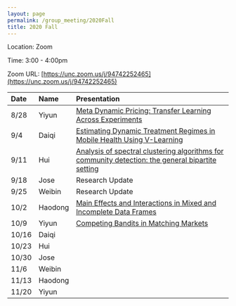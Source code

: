 ```yaml
---
layout: page
permalink: /group_meeting/2020Fall
title: 2020 Fall
---
```


Location: Zoom

Time: 3:00 - 4:00pm

Zoom URL: [https://unc.zoom.us/j/94742252465](https://unc.zoom.us/j/94742252465) 

| Date    | Name       | Presentation |
| :----   | :----------------------|:------------ |
|  8/28   |	Yiyun  | [Meta Dynamic Pricing: Transfer Learning Across Experiments](https://hamsabastani.github.io/metapricing.pdf)	  |
|  9/4	  |	 Daiqi    | [Estimating Dynamic Treatment Regimes in Mobile Health Using V-Learning](https://www.tandfonline.com/doi/pdf/10.1080/01621459.2018.1537919?needAccess=true)  |
|  9/11   |	Hui   | [Analysis of spectral clustering algorithms for community detection: the general bipartite setting](https://jmlr.csail.mit.edu/papers/volume20/18-170/18-170.pdf)  |
|  9/18   |   Jose   |  Research Update |
|  9/25    |  Weibin | Research Update |
|  10/2   | Haodong   | [Main Effects and Interactions in Mixed and Incomplete Data Frames](https://www.tandfonline.com/doi/pdf/10.1080/01621459.2019.1623041?needAccess=true) | 
|  10/9   |	Yiyun | [Competing Bandits in Matching Markets](http://proceedings.mlr.press/v108/liu20c/liu20c.pdf) |
|  10/16   |	Daiqi |  
|  10/23  |	Hui   | 
|  10/30 |	Jose |	
|  11/6  |	Weibin   |
|  11/13  |	Haodong    |
|  11/20  |	Yiyun     | 
